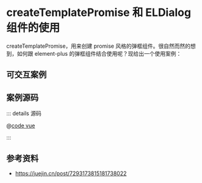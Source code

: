 # createTemplatePromise 和 ELDialog 组件的使用

createTemplatePromise，用来创建 promise 风格的弹框组件。很自然而然的想到，如何跟 element-plus 的弹框组件结合使用呢？现给出一个使用案例：

## 可交互案例

<demo-TemplatePromise-and-ElDialog />

## 案例源码

::: details 源码

@[code vue](./demo-TemplatePromise-and-ElDialog.vue)

:::

## 参考资料

- https://juejin.cn/post/7293173815181738022

